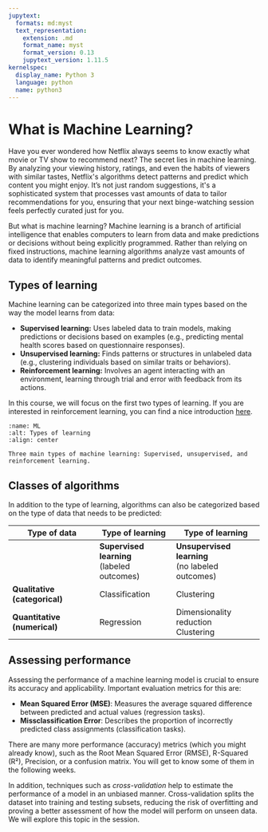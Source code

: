 ```yaml
---
jupytext:
  formats: md:myst
  text_representation:
    extension: .md
    format_name: myst
    format_version: 0.13
    jupytext_version: 1.11.5
kernelspec:
  display_name: Python 3
  language: python
  name: python3
---
```


# <i class="fa-solid fa-code"></i> What is Machine Learning?

Have you ever wondered how Netflix always seems to know exactly what movie or TV show to recommend next? The secret lies in machine learning. By analyzing your viewing history, ratings, and even the habits of viewers with similar tastes, Netflix's algorithms detect patterns and predict which content you might enjoy. It’s not just random suggestions, it's a sophisticated system that processes vast amounts of data to tailor recommendations for you, ensuring that your next binge-watching session feels perfectly curated just for you.

But what is machine learning? Machine learning is a branch of artificial intelligence that enables computers to learn from data and make predictions or decisions without being explicitly programmed. Rather than relying on fixed instructions, machine learning algorithms analyze vast amounts of data to identify meaningful patterns and predict outcomes.


## Types of learning

Machine learning can be categorized into three main types based on the way the model learns from data:

- **Supervised learning:**    Uses labeled data to train models, making predictions or decisions based on examples (e.g., predicting mental health scores based on questionnaire responses).
- **Unsupervised learning:**  Finds patterns or structures in unlabeled data (e.g., clustering individuals based on similar traits or behaviors).
- **Reinforcement learning:** Involves an agent interacting with an environment, learning through trial and error with feedback from its actions.

In this course, we will focus on the first two types of learning. If you are interested in reinforcement learning, you can find a nice introduction [here](https://mlu-explain.github.io/reinforcement-learning/).

```{figure} figures/ML.drawio.png
:name: ML
:alt: Types of learning
:align: center

Three main types of machine learning: Supervised, unsupervised, and reinforcement learning.
```


## Classes of algorithms

In addition to the type of learning, algorithms can also be categorized based on the type of data that needs to be predicted:

| Type of data                  | Type of learning                                  | Type of learning                                       |
|-------------------------------|---------------------------------------------------|--------------------------------------------------------|
|                               | **Supervised learning** <br /> (labeled outcomes) | **Unsupervised learning** <br /> (no labeled outcomes) |
| **Qualitative (categorical)** | Classification                                    | Clustering                                             |
| **Quantitative (numerical)**  | Regression                                        | Dimensionality reduction <br /> Clustering             |


## Assessing performance

Assessing the performance of a machine learning model is crucial to ensure its accuracy and applicability. Important evaluation metrics for this are:

- **Mean Squared Error (MSE)**: Measures the average squared difference between predicted and actual values (regression tasks).
- **Missclassification Error**: Describes the proportion of incorrectly predicted class assignments (classification tasks).

There are many more performance (accuracy) metrics (which you might already know), such as the Root Mean Squared Error (RMSE), R-Squared (R²), Precision, or a confusion matrix. You will get to know some of them in the following weeks.

In addition, techniques such as *cross-validation* help to estimate the performance of a model in an unbiased manner. Cross-validation splits the dataset into training and testing subsets, reducing the risk of overfitting and proving a better assessment of how the model will perform on unseen data. We will explore this topic in the [](3_resampling) session.
